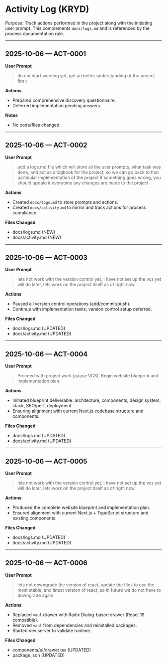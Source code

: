 # Activity Log (KRYD)

Purpose: Track actions performed in the project along with the initiating user prompt. This complements `docs/logs.md` and is referenced by the process documentation rule.

---

## 2025-10-06 — ACT-0001

**User Prompt**

> do not start working yet, get an better understanding of the project firs t

**Actions**

- Prepared comprehensive discovery questionnaire.
- Deferred implementation pending answers.

**Notes**

- No code/files changed.

---

## 2025-10-06 — ACT-0002

**User Prompt**

> add a logs.md file which will store all the user prompts, what task was done, and act as a logbook for the project, so we can go back to that particular implementation of the project if something goes wrong, you should update it everytime any changes are made to the project

**Actions**

- Created `docs/logs.md` to store prompts and actions.
- Created `docs/activity.md` to mirror and track actions for process compliance.

**Files Changed**

- docs/logs.md (NEW)
- docs/activity.md (NEW)

---

## 2025-10-06 — ACT-0003

**User Prompt**

> lets not work with the version control yet, I have not set up the vcs yet will do later, lets work on the project itself as of right now

**Actions**

- Paused all version control operations (add/commit/push).
- Continue with implementation tasks; version control setup deferred.

**Files Changed**

- docs/logs.md (UPDATED)
- docs/activity.md (UPDATED)

---

## 2025-10-06 — ACT-0004

**User Prompt**

> Proceed with project work (pause VCS). Begin website blueprint and implementation plan.

**Actions**

- Initiated blueprint deliverable: architecture, components, design system, stack, SEO/perf, deployment.
- Ensuring alignment with current Next.js codebase structure and components.

**Files Changed**

- docs/logs.md (UPDATED)
- docs/activity.md (UPDATED)

---

## 2025-10-06 — ACT-0005

**User Prompt**

> lets not work with the version control yet, I have not set up the vcs yet will do later, lets work on the project itself as of right now

**Actions**

- Produced the complete website blueprint and implementation plan.
- Ensured alignment with current Next.js + TypeScript structure and existing components.

**Files Changed**

- docs/logs.md (UPDATED)
- docs/activity.md (UPDATED)

---

## 2025-10-06 — ACT-0006

**User Prompt**

> lets not downgrade the version of react, update the files to use the most stable, and latest version of react, so in future we do not have to downgrade again

**Actions**

- Replaced `vaul` drawer with Radix Dialog-based drawer (React 19 compatible).
- Removed `vaul` from dependencies and reinstalled packages.
- Started dev server to validate runtime.

**Files Changed**

- components/ui/drawer.tsx (UPDATED)
- package.json (UPDATED)
